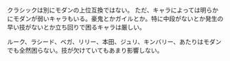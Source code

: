 クラシックは別にモダンの上位互換ではない。
ただ、キャラによっては明らかにモダンが弱いキャラもいる。豪鬼とかガイルとか。特に中段がないとか発生の早い技がないとか立ち回りで困るキャラは厳しい。

ルーク、ラシード、ベガ、リリー、本田、ジュリ、キンバリー、あたりはモダンでも全然困らない。技が欠けていてもあまり影響しない。
